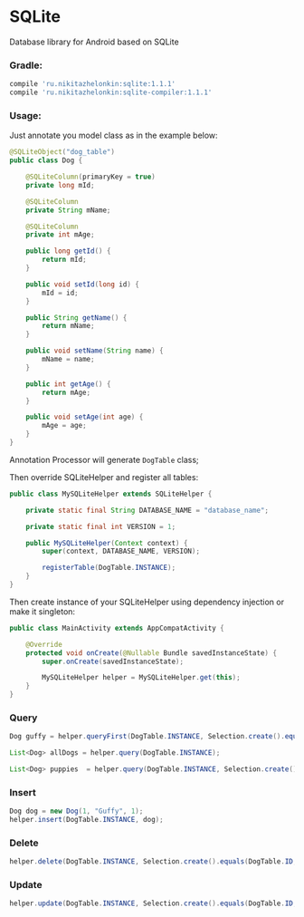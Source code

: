 # SQLite

Database library for Android based on SQLite

### Gradle:

```groovy
compile 'ru.nikitazhelonkin:sqlite:1.1.1'
compile 'ru.nikitazhelonkin:sqlite-compiler:1.1.1'
```

### Usage:

Just annotate you model class as in the example below:

```java
@SQLiteObject("dog_table")
public class Dog {

    @SQLiteColumn(primaryKey = true)
    private long mId;

    @SQLiteColumn
    private String mName;

    @SQLiteColumn
    private int mAge;

    public long getId() {
        return mId;
    }

    public void setId(long id) {
        mId = id;
    }

    public String getName() {
        return mName;
    }

    public void setName(String name) {
        mName = name;
    }

    public int getAge() {
        return mAge;
    }

    public void setAge(int age) {
        mAge = age;
    }
}
```
Annotation Processor will generate ```DogTable``` class;

Then override SQLiteHelper and register all tables:

```java
public class MySQLiteHelper extends SQLiteHelper {

    private static final String DATABASE_NAME = "database_name";

    private static final int VERSION = 1;

    public MySQLiteHelper(Context context) {
        super(context, DATABASE_NAME, VERSION);

        registerTable(DogTable.INSTANCE);
    }
}
```

Then create instance of your SQLiteHelper using dependency injection or make it singleton:

```java
public class MainActivity extends AppCompatActivity {

    @Override
    protected void onCreate(@Nullable Bundle savedInstanceState) {
        super.onCreate(savedInstanceState);

        MySQLiteHelper helper = MySQLiteHelper.get(this);
    }
}
```

### Query

```java
Dog guffy = helper.queryFirst(DogTable.INSTANCE, Selection.create().equals(DogTable.NAME, "Guffy" ));

List<Dog> allDogs = helper.query(DogTable.INSTANCE);

List<Dog> puppies  = helper.query(DogTable.INSTANCE, Selection.create().lessThanOrEquals(DogTable.AGE, 1));
``````

### Insert

```java
Dog dog = new Dog(1, "Guffy", 1);
helper.insert(DogTable.INSTANCE, dog);
```

### Delete

```java
helper.delete(DogTable.INSTANCE, Selection.create().equals(DogTable.ID, dog.getId()));
```

### Update

```java
helper.update(DogTable.INSTANCE, Selection.create().equals(DogTable.ID, dog.getId()), dog);
```
